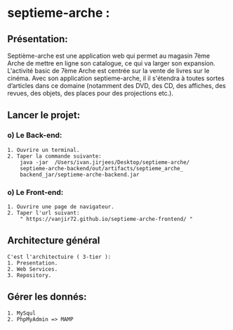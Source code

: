 
# septieme-arche :


## Présentation:
Septième-arche est une application web qui permet au magasin 7ème Arche de mettre en ligne son catalogue, ce qui va larger son expansion. L'activité basic de 7ème Arche est centrée sur la vente de livres sur le cinéma. Avec son application septieme-arche, il il s'étendra à toutes sortes d’articles dans ce domaine (notamment des DVD, des CD, des affiches, des revues, des objets, des places pour des projections etc.).

## Lancer le projet:
### o) Le Back-end:
    1. Ouvrire un terminal.
    2. Taper la commande suivante:
        java -jar  /Users/ivan.jirjees/Desktop/septieme-arche/
        septieme-arche-backend/out/artifacts/septieme_arche_
        backend_jar/septieme-arche-backend.jar

### o) Le Front-end:
    1. Ouvrire une page de navigateur.
    2. Taper l'url suivant:
        " https://vanjir72.github.io/septieme-arche-frontend/ "

## Architecture général
    C'est l'architectuire ( 3-tier ):
    1. Presentation.
    2. Web Services.
    3. Repository.

## Gérer les donnés:
    1. MySqul
    2. PhpMyAdmin => MAMP

